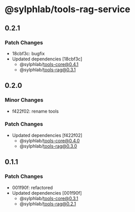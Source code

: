# @sylphlab/tools-rag-service

## 0.2.1

### Patch Changes

- 18cbf3c: bugfix
- Updated dependencies [18cbf3c]
  - @sylphlab/tools-core@0.4.1
  - @sylphlab/tools-rag@0.3.1

## 0.2.0

### Minor Changes

- f422f02: rename tools

### Patch Changes

- Updated dependencies [f422f02]
  - @sylphlab/tools-core@0.4.0
  - @sylphlab/tools-rag@0.3.0

## 0.1.1

### Patch Changes

- 001f90f: refactored
- Updated dependencies [001f90f]
  - @sylphlab/tools-core@0.3.1
  - @sylphlab/tools-rag@0.2.1
